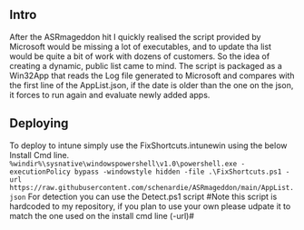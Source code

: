 ## Intro
After the ASRmageddon hit I quickly realised the script provided by Microsoft would be missing a lot of executables, and to update tha list would be quite a bit of work with dozens of customers. So the idea of creating a dynamic, public list came to mind. The script is packaged as a Win32App that reads the Log file generated to Microsoft and compares with the first line of the AppList.json, if the date is older than the one on the json, it forces to run again and evaluate newly added apps.

## Deploying
To deploy to intune simply use the FixShortcuts.intunewin using the below Install Cmd line.
```%windir%\sysnative\windowspowershell\v1.0\powershell.exe -executionPolicy bypass -windowstyle hidden -file .\FixShortcuts.ps1 -url https://raw.githubusercontent.com/schenardie/ASRmageddon/main/AppList.json```
For detection you can use the Detect.ps1 script #Note this script is hardcoded to my repository, if you plan to use your own please udpate it to match the one used on the install cmd line (-url)#